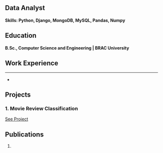 ## Data Analyst

#### Skills: Python, Django, MongoDB, MySQL, Pandas, Numpy

## Education		        		
#### B.Sc., Computer Science and Engineering | BRAC University

## Work Experience
****
- 


## Projects
### 1. Movie Review Classification
[See Project](https://github.com/ShahabuddinSakib/Movie-Review-Classification)


## Publications
1.

